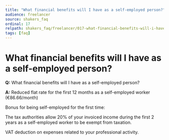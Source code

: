 ```yaml
---
title: "What financial benefits will I have as a self-employed person?"
audience: freelancer
source: shakers_faq
ordinal: 17
relpath: shakers_faq/freelancer/017-what-financial-benefits-will-i-have-as-a-self-employed-person.md
tags: [faq]
---
```


# What financial benefits will I have as a self-employed person?

**Q:** What financial benefits will I have as a self-employed person?

**A:** Reduced flat rate for the first 12 months as a self-employed worker (€86.66/month)

Bonus for being self-employed for the first time:

The tax authorities allow 20% of your invoiced income during the first 2 years as a self-employed worker to be exempt from taxation.

VAT deduction on expenses related to your professional activity.
